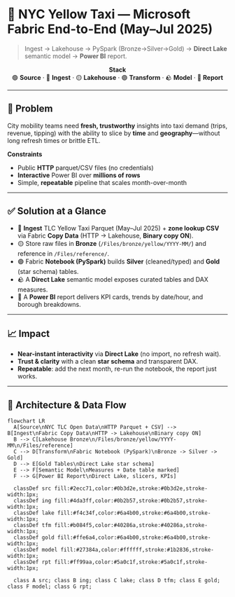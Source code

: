 # 🚕 NYC Yellow Taxi — Microsoft Fabric End-to-End (May–Jul 2025)

> Ingest → Lakehouse → PySpark (Bronze→Silver→Gold) → **Direct Lake** semantic model → **Power BI** report.

<p align="center">
  <strong>Stack</strong><br/>
  🟢 <b>Source</b> · 🔵 <b>Ingest</b> · 🟡 <b>Lakehouse</b> · 🟣 <b>Transform</b> · 🪨 <b>Model</b> · 🌸 <b>Report</b>
</p>



---

## 🎯 Problem

City mobility teams need **fresh, trustworthy** insights into taxi demand (trips, revenue, tipping) with the ability to slice by **time** and **geography**—without long refresh times or brittle ETL.

**Constraints**

- Public **HTTP** parquet/CSV files (no credentials)  
- **Interactive** Power BI over **millions of rows**  
- Simple, **repeatable** pipeline that scales month-over-month

---

## ✅ Solution at a Glance

- 🔵 **Ingest** TLC Yellow Taxi Parquet (May–Jul 2025) + **zone lookup CSV** via Fabric **Copy Data** (HTTP → Lakehouse, **Binary copy ON**).
- 🟡 Store raw files in **Bronze** (`/Files/bronze/yellow/YYYY-MM/`) and reference in `/Files/reference/`.
- 🟣 Fabric **Notebook (PySpark)** builds **Silver** (cleaned/typed) and **Gold** (star schema) tables.
- 🪨 A **Direct Lake** semantic model exposes curated tables and DAX measures.
- 🌸 A **Power BI** report delivers KPI cards, trends by date/hour, and borough breakdowns.

---

## 📈 Impact

- **Near-instant interactivity** via **Direct Lake** (no import, no refresh wait).  
- **Trust & clarity** with a clean **star schema** and transparent DAX.  
- **Repeatable**: add the next month, re-run the notebook, the report just works.

---

## 🧭 Architecture & Data Flow

```mermaid
flowchart LR
  A[Source\nNYC TLC Open Data\nHTTP Parquet + CSV] --> B[Ingest\nFabric Copy Data\nHTTP -> Lakehouse\nBinary copy ON]
  B --> C[Lakehouse Bronze\n/Files/bronze/yellow/YYYY-MM\n/Files/reference]
  C --> D[Transform\nFabric Notebook (PySpark)\nBronze -> Silver -> Gold]
  D --> E[Gold Tables\nDirect Lake star schema]
  E --> F[Semantic Model\nMeasures + Date table marked]
  F --> G[Power BI Report\nDirect Lake, slicers, KPIs]

  classDef src fill:#2ecc71,color:#0b3d2e,stroke:#0b3d2e,stroke-width:1px;
  classDef ing fill:#4da3ff,color:#0b2b57,stroke:#0b2b57,stroke-width:1px;
  classDef lake fill:#f4c34f,color:#6a4b00,stroke:#6a4b00,stroke-width:1px;
  classDef tfm fill:#b084f5,color:#40286a,stroke:#40286a,stroke-width:1px;
  classDef gold fill:#ffe6a4,color:#6a4b00,stroke:#6a4b00,stroke-width:1px;
  classDef model fill:#27384a,color:#ffffff,stroke:#1b2836,stroke-width:1px;
  classDef rpt fill:#ff99aa,color:#5a0c1f,stroke:#5a0c1f,stroke-width:1px;

  class A src; class B ing; class C lake; class D tfm; class E gold; class F model; class G rpt;
